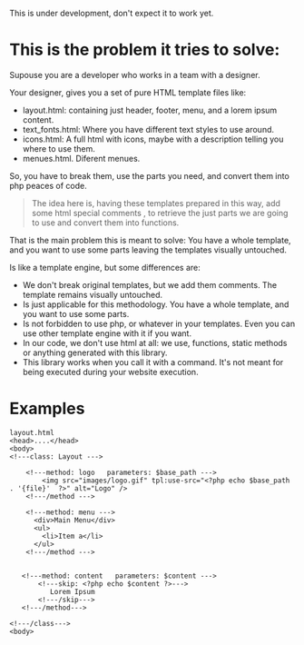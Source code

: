 This is under development, don't expect it to work yet.

This is the problem it tries to solve:
======================================

Supouse you are a developer who works in a team with a designer.

Your designer, gives you a set of pure HTML template files like:
+ layout.html: containing just header, footer, menu, and a lorem ipsum content.
+ text_fonts.html: Where you have different text styles to use around.
+ icons.html: A full html with icons, maybe with a description telling you where to use them.
+ menues.html. Diferent menues.

So, you have to break them, use the parts you need, and convert them into php peaces of code.

> The idea here is, having these templates prepared in this way, add some html special comments <!--- special tag --->, to retrieve the just parts we are going to use and convert them into functions. 

That is the main problem this is meant to solve: You have a whole template, and you want to use some parts leaving the templates visually untouched.

Is like a template engine, but some differences are:
  + We don't break original templates, but we add them comments. The template remains visually untouched.
  + Is just applicable for this methodology. You have a whole template, and you want to use some parts.
  + Is not forbidden to use php, or whatever in your templates. Even you can use other template engine with it if you want.
  + In our code, we don't use html at all: we use, functions, static methods or anything generated with this library.
  + This library works when you call it with a command. It's not meant for being executed during your website execution.
 

Examples
========

    layout.html
    <head>....</head>
    <body>
    <!---class: Layout --->

	    <!---method: logo   parameters: $base_path --->
		    <img src="images/logo.gif" tpl:use-src="<?php echo $base_path . '{file}'  ?>" alt="Logo" />
        <!---/method --->

	    <!---method: menu --->
          <div>Main Menu</div>
          <ul>
            <li>Item a</li>
          </ul>
        <!---/method --->


       <!---method: content   parameters: $content --->
           <!---skip: <?php echo $content ?>--->
              Lorem Ipsum
           <!---/skip--->
       <!---/method--->

    <!---/class--->
    <body>
    

